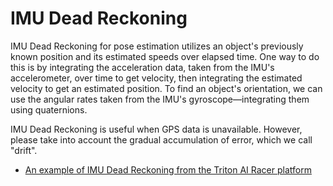 # IMU Dead Reckoning
IMU Dead Reckoning for pose estimation utilizes an object's previously known position and its estimated speeds over elapsed time. One way to do this is by integrating the acceleration data, taken from the IMU's accelerometer, over time to get velocity, then integrating the estimated velocity to get an estimated position. To find an object's orientation, we can use the angular rates taken from the IMU's gyroscope—integrating them using quaternions.

IMU Dead Reckoning is useful when GPS data is unavailable. However, please take into account the gradual accumulation of error, which we call "drift".

- [An example of IMU Dead Reckoning from the Triton AI Racer platform](https://github.com/Triton-AI/Triton-AI-Racer-ROS2/blob/96c5d9303b7f1d88dabf7ae9ceb214741d41f20d/src/interface/donkeysim_tai_interface/donkeysim_tai_interface/donkeysim_client_node.py#L244)
